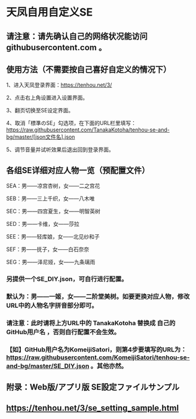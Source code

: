 # 天凤自用自定义SE

## 请注意：请先确认自己的网络状况能访问 githubusercontent.com 。

## 使用方法（不需要按自己喜好自定义的情况下）

1、进入天凤登录界面：https://tenhou.net/3/

2、点击右上角设置进入设置界面。

3、翻页切换至SE设定界面。

4、取消「標準のSE」勾选项，在下面的URL栏里填写：https://raw.githubusercontent.com/TanakaKotoha/tenhou-se-and-bg/master/[json文件名].json 

5、调节音量并试听效果后退出回到登录界面。


## 各组SE详细对应人物一览（预配置文件）

SEA：男——凉宫杏树，女——二之宫花

SEB：男——三上千织，女——八木唯

SEC：男——四宫夏生，女——明智英树

SED：男——卡维，女——莎拉

SEE：男——轻库娘，女——北见纱和子

SEF：男——抚子，女——白石奈奈

SEG：男——泽尼娅，女——九条璃雨

### 另提供一个SE_DIY.json，可自行进行配置。
### 默认为：男——一姬，女——二阶堂美树。如要更换对应人物，修改URL中的人物名字拼音部分即可。
### 请注意：此时请将上方URL中的 TanakaKotoha 替换成 自己的GitHub用户名 ，否则自行配置不会生效。
### 【如】GitHub用户名为KomeijiSatori，则第4步要填写的URL为：https://raw.githubusercontent.com/KomeijiSatori/tenhou-se-and-bg/master/SE_DIY.json 。其他亦然。

## 附录：Web版/アプリ版 SE設定ファイルサンプル

## https://tenhou.net/3/se_setting_sample.html
